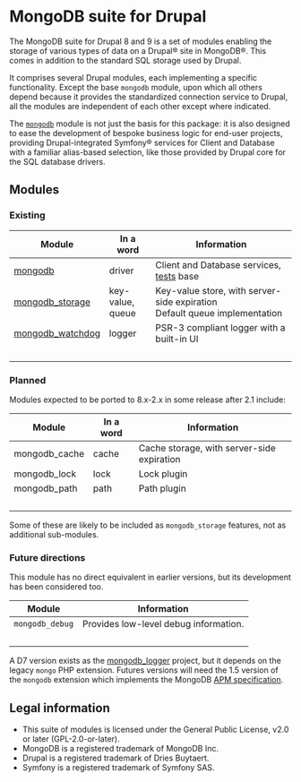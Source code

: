 # MongoDB suite for Drupal

The MongoDB suite for Drupal 8 and 9 is a set of modules enabling the storage of
various types of data on a Drupal&reg; site in MongoDB&reg;. This comes in
addition to the standard SQL storage used by Drupal.

It comprises several Drupal modules, each implementing a specific functionality.
Except the base `mongodb` module, upon which all others depend because it
provides the standardized connection service to Drupal, all the modules are
independent of each other except where indicated.

The [`mongodb`](modules/mongodb.md) module is not just the basis for this
package: it is also designed to ease the development of bespoke business logic
for end-user projects, providing Drupal-integrated Symfony&reg; services for
Client and Database with a familiar alias-based selection, like those provided
by Drupal core for the SQL database drivers.


## Modules

### Existing

| Module              | In a word | Information                                  |
|---------------------|-----------|----------------------------------------------|
| [mongodb]           | driver    | Client and Database services, [tests] base   |
| [mongodb_storage]   | key-value,<br/> queue | Key-value store, with server-side expiration <br/>Default queue implementation |
| [mongodb_watchdog]  | logger    | PSR-3 compliant logger with a built-in UI    |
| &nbsp;              |           |                                              |

[mongodb]: /modules/mongodb
[mongodb_storage]: /modules/mongodb_storage
[mongodb_watchdog]: /modules/mongodb_watchdog
[tests]: /tests


### Planned

Modules expected to be ported to 8.x-2.x in some release after 2.1 include:

| Module              | In a word | Information                                |
|---------------------|-----------|--------------------------------------------|
| mongodb_cache       | cache     | Cache storage, with server-side expiration |
| mongodb_lock        | lock      | Lock plugin                                |
| mongodb_path        | path      | Path plugin                                |
| &nbsp;              |           |                                            |

Some of these are likely to be included as `mongodb_storage` features, not as
additional sub-modules.


### Future directions

This module has no direct equivalent in earlier versions, but its development
has been considered too.

Module           | Information
-----------------|-------------------------------------------------------
`mongodb_debug`  | Provides low-level debug information.
&nbsp;           |

A D7 version exists as the [mongodb_logger] project, but it depends on the
legacy `mongo` PHP extension. Futures versions will need the 1.5 version of the
`mongodb` extension which implements the MongoDB [APM specification].

[APM specification]: http://php.net/manual/fr/mongodb.tutorial.apm.php
[mongodb_logger]: https://github.com/FGM/mongodb_logger/


## Legal information

* This suite of modules is licensed under the General Public License,
  v2.0 or later (GPL-2.0-or-later).
* MongoDB is a registered trademark of MongoDB Inc.
* Drupal is a registered trademark of Dries Buytaert.
* Symfony is a registered trademark of Symfony SAS.
